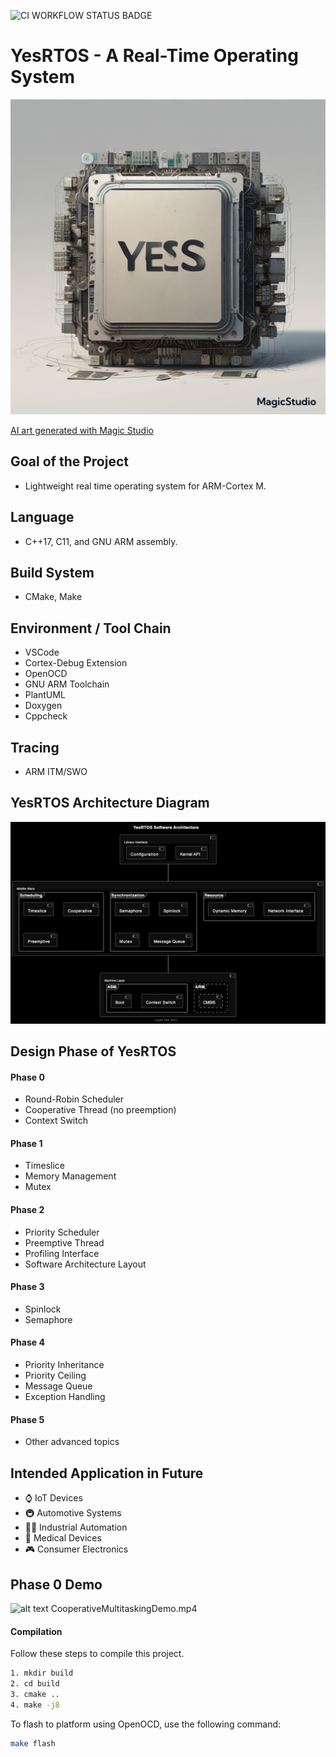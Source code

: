![CI WORKFLOW STATUS BADGE](https://github.com/luyaohan1001/YesRTOS/actions/workflows/main.yml/badge.svg?branch=main)

# YesRTOS - A Real-Time Operating System

![alt text](/docs/diagrams/github_profile.jpg)

[AI art generated with Magic Studio](https://magicstudio.com/ai-art-generator/)

## Goal of the Project
* Lightweight real time operating system for ARM-Cortex M.

## Language
* C++17, C11, and GNU ARM assembly.

## Build System
* CMake, Make

## Environment / Tool Chain
* VSCode
* Cortex-Debug Extension
* OpenOCD
* GNU ARM Toolchain
* PlantUML
* Doxygen
* Cppcheck

## Tracing
* ARM ITM/SWO

## YesRTOS Architecture Diagram
![alt text](/docs/diagrams/architecture.png)

## Design Phase of YesRTOS
#### Phase 0
* Round-Robin Scheduler
* Cooperative Thread (no preemption)
* Context Switch

#### Phase 1
* Timeslice
* Memory Management
* Mutex


#### Phase 2
* Priority Scheduler
* Preemptive Thread
* Profiling Interface
* Software Architecture Layout

#### Phase 3
* Spinlock
* Semaphore

#### Phase 4
* Priority Inheritance
* Priority Ceiling
* Message Queue
* Exception Handling

#### Phase 5
* Other advanced topics

## Intended Application in Future
* ⌚️ IoT Devices
* 🚇 Automotive Systems
* 👨‍🏭 Industrial Automation
* 🏥 Medical Devices
* 🎮 Consumer Electronics


## Phase 0 Demo

![alt text](/docs/demo/CooperativeMultitaskingDemo.gif)
CooperativeMultitaskingDemo.mp4

#### Compilation

  Follow these steps to compile this project.
  ```bash
  1. mkdir build
  2. cd build
  3. cmake ..
  4. make -j8
  ```

  To flash to platform using OpenOCD, use the following command:
  ```bash
  make flash
  ```